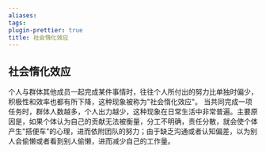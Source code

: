 ```yaml
---
aliases: 
tags: 
plugin-prettier: true
title: 社会惰化效应
---
```


## 社会惰化效应

个人与群体其他成员一起完成某件事情时，往往个人所付出的努力比单独时偏少，积极性和效率也都有所下降，这种现象被称为"社会惰化效应"。
当共同完成一项任务时，群体人数越多，个人出力越少，这种现象在日常生活中非常普遍。主要原因是，如果个体认为自己的贡献无法被衡量，分工不明确，责任分散，就会使个体产生"搭便车"的心理，进而依附团队的努力；由于缺乏沟通或者认知偏差，以为别人会偷懒或者看到别人偷懒，进而减少自己的工作量。
